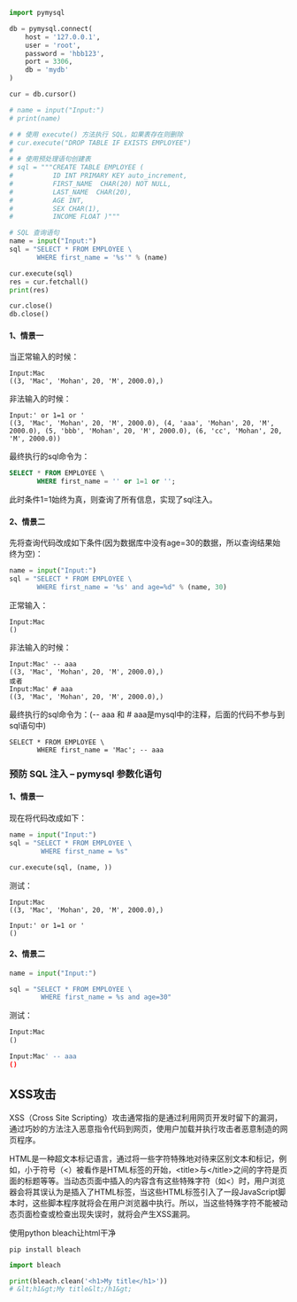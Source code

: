 ```python
import pymysql

db = pymysql.connect(
    host = '127.0.0.1',
    user = 'root',
    password = 'hbb123',
    port = 3306,
    db = 'mydb'
)

cur = db.cursor()

# name = input("Input:")
# print(name)

# # 使用 execute() 方法执行 SQL，如果表存在则删除
# cur.execute("DROP TABLE IF EXISTS EMPLOYEE")
#
# # 使用预处理语句创建表
# sql = """CREATE TABLE EMPLOYEE (
#          ID INT PRIMARY KEY auto_increment,
#          FIRST_NAME  CHAR(20) NOT NULL,
#          LAST_NAME  CHAR(20),
#          AGE INT,
#          SEX CHAR(1),
#          INCOME FLOAT )"""

# SQL 查询语句
name = input("Input:")
sql = "SELECT * FROM EMPLOYEE \
       WHERE first_name = '%s'" % (name)

cur.execute(sql)
res = cur.fetchall()
print(res)

cur.close()
db.close()
```



#### 1、情景一

当正常输入的时候：

```
Input:Mac
((3, 'Mac', 'Mohan', 20, 'M', 2000.0),)
```



非法输入的时候：

```
Input:' or 1=1 or '
((3, 'Mac', 'Mohan', 20, 'M', 2000.0), (4, 'aaa', 'Mohan', 20, 'M', 2000.0), (5, 'bbb', 'Mohan', 20, 'M', 2000.0), (6, 'cc', 'Mohan', 20, 'M', 2000.0))
```

最终执行的sql命令为：

```sql
SELECT * FROM EMPLOYEE \
       WHERE first_name = '' or 1=1 or '';
```

此时条件1=1始终为真，则查询了所有信息，实现了sql注入。





#### 2、情景二

先将查询代码改成如下条件(因为数据库中没有age=30的数据，所以查询结果始终为空)：

```python
name = input("Input:")
sql = "SELECT * FROM EMPLOYEE \
       WHERE first_name = '%s' and age=%d" % (name, 30)
```



正常输入：

```
Input:Mac
()
```



非法输入的时候：

```
Input:Mac' -- aaa
((3, 'Mac', 'Mohan', 20, 'M', 2000.0),)
或者
Input:Mac' # aaa
((3, 'Mac', 'Mohan', 20, 'M', 2000.0),)
```

 最终执行的sql命令为：(-- aaa  和 # aaa是mysql中的注释，后面的代码不参与到sql语句中)

```mysql
SELECT * FROM EMPLOYEE \
       WHERE first_name = 'Mac'; -- aaa  
```



### 预防 SQL 注入 – pymysql 参数化语句



#### 1、情景一

现在将代码改成如下：

```python
name = input("Input:")
sql = "SELECT * FROM EMPLOYEE \
        WHERE first_name = %s"

cur.execute(sql, (name, ))
```



测试：

```
Input:Mac
((3, 'Mac', 'Mohan', 20, 'M', 2000.0),)

Input:' or 1=1 or '
()
```



#### 2、情景二

```python
name = input("Input:")

sql = "SELECT * FROM EMPLOYEE \
        WHERE first_name = %s and age=30"
```



测试：

```python
Input:Mac
()

Input:Mac' -- aaa
()
```





## XSS攻击

XSS（Cross Site Scripting）攻击通常指的是通过利用网页开发时留下的漏洞，通过巧妙的方法注入恶意指令代码到网页，使用户加载并执行攻击者恶意制造的网页程序。

HTML是一种超文本标记语言，通过将一些字符特殊地对待来区别文本和标记，例如，小于符号（<）被看作是HTML标签的开始，\<title>与\</title>之间的字符是页面的标题等等。当动态页面中插入的内容含有这些特殊字符（如<）时，用户浏览器会将其误认为是插入了HTML标签，当这些HTML标签引入了一段JavaScript脚本时，这些脚本程序就将会在用户浏览器中执行。所以，当这些特殊字符不能被动态页面检查或检查出现失误时，就将会产生XSS漏洞。



使用python bleach让html干净

`pip install bleach`



```python
import bleach

print(bleach.clean('<h1>My title</h1>'))
# &lt;h1&gt;My title&lt;/h1&gt;
```

